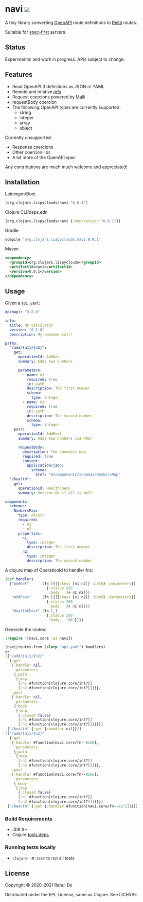# navi [![](https://github.com/lispyclouds/navi/workflows/Test/badge.svg)](https://github.com/lispyclouds/navi/actions?query=workflow%3ATest)

A tiny library converting [OpenAPI](https://www.openapis.org/) route definitions to [Reitit](https://cljdoc.org/jump/release/metosin/reitit) routes.

Suitable for [spec-first](https://www.atlassian.com/blog/technology/spec-first-api-development) servers.

## Status

Experimental and work in progress. APIs subject to change.

## Features

- Read OpenAPI 3 definitions as JSON or YAML
- Remote and relative [refs](https://swagger.io/docs/specification/using-ref/)
- Request coercions powered by [Malli](https://github.com/metosin/malli)
- requestBody coercion
- The following OpenAPI types are currently supported:
  - string
  - integer
  - array
  - object

Currently unsupported:
- Response coercions
- Other coercion libs
- A lot more of the OpenAPI spec

Any contributions are much much welcome and appreciated!

## Installation
Leiningen/Boot
```clojure
[org.clojars.lispyclouds/navi "0.0.1"]
```

Clojure CLI/deps.edn
```clojure
{org.clojars.lispyclouds/navi {:mvn/version "0.0.1"}}
```

Gradle
```groovy
compile 'org.clojars.lispyclouds:navi:0.0.1'
```

Maven
```xml
<dependency>
  <groupId>org.clojars.lispyclouds</groupId>
  <artifactId>navi</artifactId>
  <version>0.0.1</version>
</dependency>
```

## Usage

Given a `api.yaml`:
```yaml
openapi: "3.0.0"

info:
  title: My calculator
  version: "0.1.0"
  description: My awesome calc!

paths:
  "/add/{n1}/{n2}":
    get:
      operationId: AddGet
      summary: Adds two numbers

      parameters:
        - name: n1
          required: true
          in: path
          description: The first number
          schema:
            type: integer
        - name: n2
          required: true
          in: path
          description: The second number
          schema:
            type: integer
    post:
      operationId: AddPost
      summary: Adds two numbers via POST

      requestBody:
        description: The numebers map
        required: true
        content:
          application/json:
            schema:
              $ref: "#/components/schemas/NumbersMap"
  "/health":
    get:
      operationId: HealthCheck
      summary: Returns Ok if all is well

components:
  schemas:
    NumbersMap:
      type: object
      required:
        - n1
        - n2
      properties:
        n1:
          type: integer
          description: The first number
        n2:
          type: integer
          description: The second number
```

A clojure map of OperationId to handler fns:
```clojure
(def handlers
  {"AddGet"      (fn [{{{:keys [n1 n2]} :path} :parameters}]
                   {:status 200
                    :body   (+ n1 n2)})
   "AddPost"     (fn [{{{:keys [n1 n2]} :body} :parameters}]
                   {:status 200
                    :body   (+ n1 n2)})
   "HealthCheck" (fn [_]
                   {:status 200
                    :body   "Ok"})})
```

Generate the routes:
```clojure
(require '[navi.core :as navi])

(navi/routes-from (slurp "api.yaml") handlers)
=>
[["/add/{n1}/{n2}"
  {:get
   {:handler nil,
    :parameters
    {:path
     [:map
      [:n1 #function[clojure.core/int?]]
      [:n2 #function[clojure.core/int?]]]}},
   :post
   {:handler nil,
    :parameters
    {:body
     [:map
      {:closed false}
      [:n1 #function[clojure.core/int?]]
      [:n2 #function[clojure.core/int?]]]}}}]
 ["/health" {:get {:handler nil}}]]
[["/add/{n1}/{n2}"
  {:get
   {:handler #function[navi.core/fn--8260],
    :parameters
    {:path
     [:map
      [:n1 #function[clojure.core/int?]]
      [:n2 #function[clojure.core/int?]]]}},
   :post
   {:handler #function[navi.core/fn--8266],
    :parameters
    {:body
     [:map
      {:closed false}
      [:n1 #function[clojure.core/int?]]
      [:n2 #function[clojure.core/int?]]]}}}]
 ["/health" {:get {:handler #function[navi.core/fn--8271]}}]]
```

### Build Requirements
- JDK 8+
- Clojure [tools.deps](https://clojure.org/guides/getting_started)

### Running tests locally
- `clojure -M:test` to run all tests

## License

Copyright © 2020-2021 Rahul De

Distributed under the EPL License, same as Clojure. See LICENSE.
